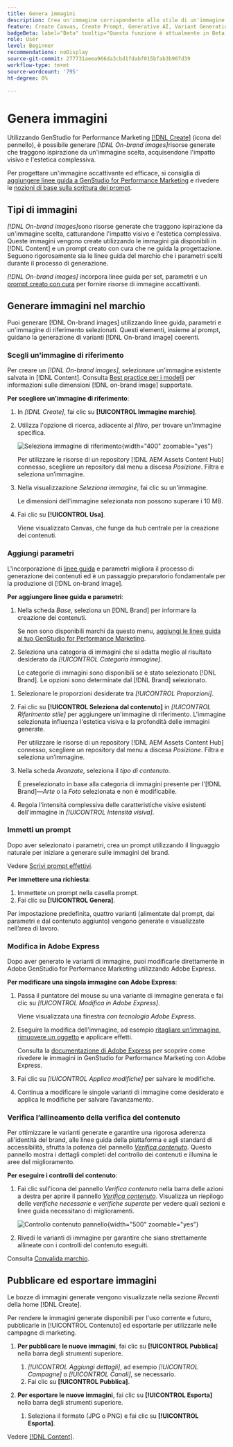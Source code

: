 ```yaml
---
title: Genera immagini
description: Crea un'immagine corrispondente allo stile di un'immagine di riferimento in Adobe [!DNL GenStudio] for Performance Marketing.
feature: Create Canvas, Create Prompt, Generative AI, Variant Generation, Content Generation
badgeBeta: label="Beta" tooltip="Questa funzione è attualmente in Beta, quindi alcune funzionalità potrebbero essere limitate o soggette a modifiche."
role: User
level: Beginner
recommendations: noDisplay
source-git-commit: 277731aeea966da3cbd1fdabf015bfab3b907d39
workflow-type: tm+mt
source-wordcount: '795'
ht-degree: 0%

---
```


# Genera immagini

Utilizzando GenStudio for Performance Marketing [[!DNL Create]](/help/user-guide/create/overview.md) (icona del pennello), è possibile generare _[!DNL On-brand images]_&#x200B;risorse generate che traggono ispirazione da un&#39;immagine scelta, acquisendone l&#39;impatto visivo e l&#39;estetica complessiva.<!-- [two types of images](#image-types) using GenStudio for Performance Marketing [[!DNL Create]](/help/user-guide/create/overview.md) (paintbrush icon)—_[!DNL On-brand images]_ and _[!DNL Similar images]_. -->

Per progettare un&#39;immagine accattivante ed efficace, si consiglia di [aggiungere linee guida a GenStudio for Performance Marketing](/help/user-guide/guidelines/add-guidelines.md) e rivedere le [nozioni di base sulla scrittura dei prompt](/help/user-guide/effective-prompts.md).

## Tipi di immagini

_[!DNL On-brand images]_&#x200B;sono risorse generate che traggono ispirazione da un&#39;immagine scelta, catturandone l&#39;impatto visivo e l&#39;estetica complessiva. Queste immagini vengono create utilizzando le immagini già disponibili in [!DNL Content] e un prompt creato con cura che ne guida la progettazione. Seguono rigorosamente sia le linee guida del marchio che i parametri scelti durante il processo di generazione.

_[!DNL On-brand images]_<!-- and _[!DNL Similar images]_ --> incorpora linee guida per set, parametri e un [prompt creato con cura](/help/user-guide/effective-prompts.md) per fornire risorse di immagine accattivanti.

<!-- * _[!DNL Similar images]_—Image assets created with strong similarity to an existing selected image available in [!DNL Content]. When generating similar images, GenStudio for Performance Marketing redesigns the selected image, giving slight variations on the content to provide variety and nuance. -->

## Generare immagini nel marchio

Puoi generare [!DNL On-brand images] utilizzando linee guida, parametri e un&#39;immagine di riferimento selezionati. Questi elementi, insieme al prompt, guidano la generazione di varianti [!DNL On-brand image] coerenti.

### Scegli un&#39;immagine di riferimento

Per creare un _[!DNL On-brand images]_, selezionare un&#39;immagine esistente salvata in [!DNL Content]. Consulta [Best practice per i modelli](/help/user-guide/content/best-practices-for-templates.md#follow-channel-specific-template-guidelines) per informazioni sulle dimensioni [!DNL on-brand image] supportate.

**Per scegliere un&#39;immagine di riferimento**:

1. In _[!DNL Create]_, fai clic su **[!UICONTROL Immagine marchio]**.
1. Utilizza l&#39;opzione di ricerca, adiacente al _filtro_, per trovare un&#39;immagine specifica.

   ![Seleziona immagine di riferimento](/help/assets/select-img.png){width="400" zoomable="yes"}

   Per utilizzare le risorse di un repository [!DNL AEM Assets Content Hub] connesso, scegliere un repository dal menu a discesa _Posizione_. Filtra e seleziona un’immagine.

1. Nella visualizzazione _Seleziona immagine_, fai clic su un&#39;immagine.

   Le dimensioni dell&#39;immagine selezionata non possono superare i 10 MB.

1. Fai clic su **[!UICONTROL Usa]**.

   Viene visualizzato Canvas, che funge da hub centrale per la creazione dei contenuti.

### Aggiungi parametri

L&#39;incorporazione di [linee guida](/help/user-guide/guidelines/overview.md) e parametri migliora il processo di generazione dei contenuti ed è un passaggio preparatorio fondamentale per la produzione di [!DNL on-brand image].

**Per aggiungere linee guida e parametri**:

1. Nella scheda _Base_, seleziona un [!DNL Brand] per informare la creazione dei contenuti.

   Se non sono disponibili marchi da questo menu, [aggiungi le linee guida al tuo GenStudio for Performance Marketing](/help/user-guide/guidelines/add-guidelines.md).

1. Seleziona una categoria di immagini che si adatta meglio al risultato desiderato da _[!UICONTROL Categoria immagine]_.

   Le categorie di immagini sono disponibili se è stato selezionato [!DNL Brand]. Le opzioni sono determinate dal [!DNL Brand] selezionato.

<!-- 1. _(Optional)_ Select a custom model from _[!UICONTROL Model]_.

   Models are available if you access to [custom models in Firefly](https://adobedx.slack.com/archives/CMF1JGMLY/p1743534402774569). The _Models_ list will be blank if you do not have access. -->

1. Selezionare le proporzioni desiderate tra _[!UICONTROL Proporzioni]_.
1. Fai clic su **[!UICONTROL Seleziona dal contenuto]** in _[!UICONTROL Riferimento stile]_ per aggiungere un&#39;immagine di riferimento. L&#39;immagine selezionata influenza l&#39;estetica visiva e la profondità delle immagini generate.

   Per utilizzare le risorse di un repository [!DNL AEM Assets Content Hub] connesso, scegliere un repository dal menu a discesa _Posizione_. Filtra e seleziona un’immagine.

1. Nella scheda _Avanzate_, seleziona il _tipo di contenuto_.

   È preselezionato in base alla categoria di immagini presente per l&#39;[!DNL Brand]—_Arte_ o la _Foto_ selezionata e non è modificabile.

1. Regola l&#39;intensità complessiva delle caratteristiche visive esistenti dell&#39;immagine in _[!UICONTROL Intensità visiva]_.

### Immetti un prompt

Dopo aver selezionato i parametri, crea un prompt utilizzando il linguaggio naturale per iniziare a generare sulle immagini del brand.

Vedere [Scrivi prompt effettivi](/help/user-guide/effective-prompts.md).

**Per immettere una richiesta**:

1. Immettete un prompt nella casella prompt.
1. Fai clic su **[!UICONTROL Genera]**.

Per impostazione predefinita, quattro varianti (alimentate dal prompt, dai parametri e dal contenuto aggiunto) vengono generate e visualizzate nell’area di lavoro.

### Modifica in Adobe Express

Dopo aver generato le varianti di immagine, puoi modificarle direttamente in Adobe GenStudio for Performance Marketing utilizzando Adobe Express.

**Per modificare una singola immagine con Adobe Express**:

1. Passa il puntatore del mouse su una variante di immagine generata e fai clic su _[!UICONTROL Modifica in Adobe Express]_.

   Viene visualizzata una finestra _con tecnologia Adobe Express_.

1. Eseguire la modifica dell&#39;immagine, ad esempio [ritagliare un&#39;immagine](https://helpx.adobe.com/it/express/create-and-edit-images/edit-images/crop-images.html), [rimuovere un oggetto](https://helpx.adobe.com/it/express/create-and-edit-images/create-and-modify-with-generative-ai/remove-objects-generative-fill.html) e applicare effetti.

   Consulta la [documentazione di Adobe Express](https://helpx.adobe.com/it/express/user-guide.html) per scoprire come rivedere le immagini in GenStudio for Performance Marketing con Adobe Express.

1. Fai clic su _[!UICONTROL Applica modifiche]_ per salvare le modifiche.
1. Continua a modificare le singole varianti di immagine come desiderato e applica le modifiche per salvare l’avanzamento.

### Verifica l’allineamento della verifica del contenuto

Per ottimizzare le varianti generate e garantire una rigorosa aderenza all&#39;identità del brand, alle linee guida della piattaforma e agli standard di accessibilità, sfrutta la potenza del pannello [_Verifica contenuto_](/help/user-guide/guidelines/brand-validation.md#content-check-panel). Questo pannello mostra i dettagli completi del controllo dei contenuti e illumina le aree del miglioramento.

**Per eseguire i controlli del contenuto**:

1. Fai clic sull&#39;icona del pannello _Verifica contenuto_ nella barra delle azioni a destra per aprire il pannello [_Verifica contenuto_](/help/user-guide/guidelines/brand-validation.md#content-check-panel). Visualizza un riepilogo delle *verifiche necessarie* e *verifiche superate* per vedere quali sezioni e linee guida necessitano di miglioramenti.

   ![_Controllo contenuto_ pannello](/help/assets/content-check-img.png){width="500" zoomable="yes"}

1. Rivedi le varianti di immagine per garantire che siano strettamente allineate con i controlli del contenuto eseguiti.

Consulta [Convalida marchio](/help/user-guide/guidelines/brand-validation.md).

<!-- ## Generate Similar images

You can quickly generate images similar to a selected image within [!DNL Content] from the [!DNL Create] home.

**To create _[!DNL Similar images]_**:

1. In _[!DNL Create]_, click **[!UICONTROL Similar images]**.
1. Use the search option, adjacent to _Filter_, to find a specific image.

   To use assets from a connected [!DNL AEM Assets Content Hub] repository, choose a repository from the _Location_ drop-down menu. Filter and select one image.

1. In the _Select image_ view, click on an image.
1. Click **[!UICONTROL Use]**.

   The Canvas, which serves as the central hub for content creation, is displayed. Four image variations similar to the original selected image appear.

   ![Generate similar images](/help/assets/generate-similar.png){width="400" zoomable="yes"} -->

## Pubblicare ed esportare immagini

Le bozze di immagini generate vengono visualizzate nella sezione _Recenti_ della home [!DNL Create].

Per rendere le immagini generate disponibili per l&#39;uso corrente e futuro, pubblicarle in [!UICONTROL Contenuto] ed esportarle per utilizzarle nelle campagne di marketing.

1. **Per pubblicare le nuove immagini**, fai clic su **[!UICONTROL Pubblica]** nella barra degli strumenti superiore.
   1. _[!UICONTROL Aggiungi dettagli]_, ad esempio _[!UICONTROL Campagne]_ o _[!UICONTROL Canali]_, se necessario.
   1. Fai clic su **[!UICONTROL Pubblica]**.

1. **Per esportare le nuove immagini**, fai clic su **[!UICONTROL Esporta]** nella barra degli strumenti superiore.
   1. Seleziona il formato (JPG o PNG) e fai clic su **[!UICONTROL Esporta]**.

Vedere [[!DNL Content]](/help/user-guide/content/overview.md#search-and-find-approved-content).
